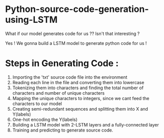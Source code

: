 # Python-source-code-generation-using-LSTM

What if our model generates code for us ?? Isn't that interesting ?

Yes ! We gonna build a LSTM model to generate python code for us !

# Steps in Generating Code :

1. Importing the 'txt' source code file into the environment
2. Reading each line in the file and converting them into lowercase
3. Tokenizing them into characters and finding the total number of characters and number of unique characters
4. Mapping the unique characters to integers, since we cant feed the characters to our model
5. Creating semi-redundant sequences and splitting them into X and Y(labels)
6. One-hot encoding the Y(labels)
7. Building a LSTM model with 2-LSTM layers and a fully-connected layer
8. Training and predicting to generate source code.
